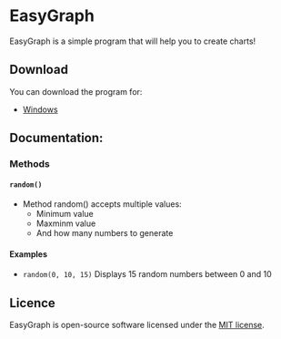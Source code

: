 # EasyGraph

EasyGraph is a simple program that will help you to create charts!

## Download

You can download the program for:
- [Windows](https://github.com/DragonNP/EasyGraph/releases/download/v1.3/EasyGraph.exe)

## Documentation:

### Methods

#### `random()`
- Method random() accepts multiple values:
  - Minimum value
  - Maxminm value
  - And how many numbers to generate
#### Examples

- `random(0, 10, 15)` Displays 15 random numbers between 0 and 10

## Licence
EasyGraph is open-source software licensed under the [MIT license](https://github.com/DragonNP/EasyGraph/blob/master/LICENSE).

